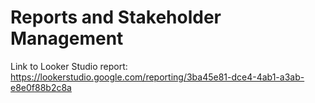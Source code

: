 # Reports and Stakeholder Management

Link to Looker Studio report: https://lookerstudio.google.com/reporting/3ba45e81-dce4-4ab1-a3ab-e8e0f88b2c8a
